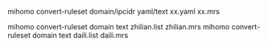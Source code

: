 mihomo convert-ruleset domain/ipcidr yaml/text xx.yaml xx.mrs



mihomo convert-ruleset domain text zhilian.list zhilian.mrs
mihomo convert-ruleset domain text daili.list daili.mrs

